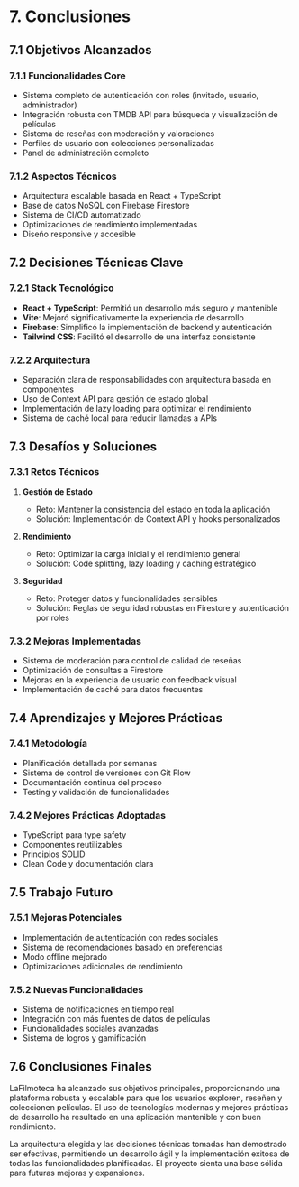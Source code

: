 # 7. Conclusiones

## 7.1 Objetivos Alcanzados

### 7.1.1 Funcionalidades Core
- Sistema completo de autenticación con roles (invitado, usuario, administrador)
- Integración robusta con TMDB API para búsqueda y visualización de películas
- Sistema de reseñas con moderación y valoraciones
- Perfiles de usuario con colecciones personalizadas
- Panel de administración completo

### 7.1.2 Aspectos Técnicos
- Arquitectura escalable basada en React + TypeScript
- Base de datos NoSQL con Firebase Firestore
- Sistema de CI/CD automatizado
- Optimizaciones de rendimiento implementadas
- Diseño responsive y accesible

## 7.2 Decisiones Técnicas Clave

### 7.2.1 Stack Tecnológico
- **React + TypeScript**: Permitió un desarrollo más seguro y mantenible
- **Vite**: Mejoró significativamente la experiencia de desarrollo
- **Firebase**: Simplificó la implementación de backend y autenticación
- **Tailwind CSS**: Facilitó el desarrollo de una interfaz consistente

### 7.2.2 Arquitectura
- Separación clara de responsabilidades con arquitectura basada en componentes
- Uso de Context API para gestión de estado global
- Implementación de lazy loading para optimizar el rendimiento
- Sistema de caché local para reducir llamadas a APIs

## 7.3 Desafíos y Soluciones

### 7.3.1 Retos Técnicos
1. **Gestión de Estado**
   - Reto: Mantener la consistencia del estado en toda la aplicación
   - Solución: Implementación de Context API y hooks personalizados

2. **Rendimiento**
   - Reto: Optimizar la carga inicial y el rendimiento general
   - Solución: Code splitting, lazy loading y caching estratégico

3. **Seguridad**
   - Reto: Proteger datos y funcionalidades sensibles
   - Solución: Reglas de seguridad robustas en Firestore y autenticación por roles

### 7.3.2 Mejoras Implementadas
- Sistema de moderación para control de calidad de reseñas
- Optimización de consultas a Firestore
- Mejoras en la experiencia de usuario con feedback visual
- Implementación de caché para datos frecuentes

## 7.4 Aprendizajes y Mejores Prácticas

### 7.4.1 Metodología
- Planificación detallada por semanas
- Sistema de control de versiones con Git Flow
- Documentación continua del proceso
- Testing y validación de funcionalidades

### 7.4.2 Mejores Prácticas Adoptadas
- TypeScript para type safety
- Componentes reutilizables
- Principios SOLID
- Clean Code y documentación clara

## 7.5 Trabajo Futuro

### 7.5.1 Mejoras Potenciales
- Implementación de autenticación con redes sociales
- Sistema de recomendaciones basado en preferencias
- Modo offline mejorado
- Optimizaciones adicionales de rendimiento

### 7.5.2 Nuevas Funcionalidades
- Sistema de notificaciones en tiempo real
- Integración con más fuentes de datos de películas
- Funcionalidades sociales avanzadas
- Sistema de logros y gamificación

## 7.6 Conclusiones Finales

LaFilmoteca ha alcanzado sus objetivos principales, proporcionando una plataforma robusta y escalable para que los usuarios exploren, reseñen y coleccionen películas. El uso de tecnologías modernas y mejores prácticas de desarrollo ha resultado en una aplicación mantenible y con buen rendimiento.

La arquitectura elegida y las decisiones técnicas tomadas han demostrado ser efectivas, permitiendo un desarrollo ágil y la implementación exitosa de todas las funcionalidades planificadas. El proyecto sienta una base sólida para futuras mejoras y expansiones.
